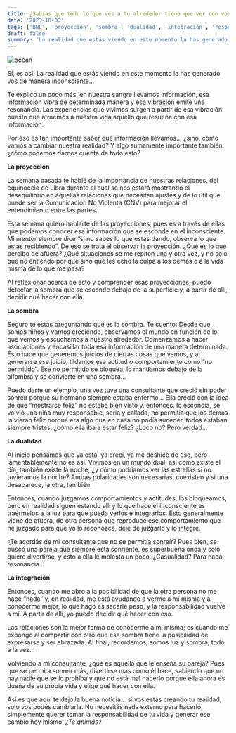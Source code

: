 ```yaml
---
title: ¿Sabías que todo lo que ves a tu alrededor tiene que ver con vos?
date: '2023-10-03'
tags: ['BNE', 'proyección', 'sombra', 'dualidad', 'integración', 'resonancia']
draft: false
summary: 'La realidad que estás viendo en este momento la has generado vos de manera inconsciente…'
---
```



<Image alt="ocean" src="/static/images/Blog/Tiempo consciente/proyeccion.JPG" width={750} height={450} />



Sí, es así. La realidad que estás viendo en este momento la has generado vos de manera inconsciente…

Te explico un poco más, en nuestra sangre llevamos información, esa información vibra de determinada manera y esa vibración emite una resonancia. Las experiencias que vivimos surgen a partir de esa vibración puesto que atraemos a nuestra vida aquello que resuena con esa información. 

Por eso es tan importante saber qué información llevamos… ¿sino, cómo vamos a cambiar nuestra realidad? Y algo sumamente importante también: ¿cómo podemos darnos cuenta de todo esto?

**La proyección**

La semana pasada te hablé de la importancia de nuestras relaciones, del equinoccio de Libra durante el cual se nos estará mostrando el desequilibrio en aquellas relaciones que necesiten ajustes y de lo útil que puede ser la Comunicación No Violenta (CNV) para mejorar el entendimiento entre las partes.

Esta semana quiero hablarte de las proyecciones, pues es a través de ellas que podemos conocer esa información que se esconde en el inconsciente. Mi mentor siempre dice “si no sabes lo que estás dando, observa lo que estás recibiendo”. De eso se trata el observar la proyección. ¿Qué es lo que percibo de afuera? ¿Qué situaciones se me repiten una y otra vez, y no solo que no entiendo por qué sino que les echo la culpa a los demás o a la vida misma de lo que me pasa?

Al reflexionar acerca de esto y comprender esas proyecciones, puedo detectar la sombra que se esconde debajo de la superficie y, a partir de allí, decidir qué hacer con ella.

**La sombra**

Seguro te estás preguntando qué es la sombra. Te cuento: Desde que somos niños y vamos creciendo, observamos el mundo en función de lo que vemos y escuchamos a nuestro alrededor. Comenzamos a hacer asociaciones y encasillar toda esa información de una manera determinada. Esto hace que generemos juicios de ciertas cosas que vemos, y al generarse ese juicio, tildamos esa actitud o comportamiento como “no permitido”. Ese no permitido se bloquea, lo mandamos debajo de la alfombra y se convierte en una sombra…

Puedo darte un ejemplo, una vez tuve una consultante que creció sin poder sonreír porque su hermano siempre estaba enfermo… Ella creció con la idea de que “mostrarse feliz” no estaba bien visto y, entonces, lo escondía, se volvió una niña muy responsable, seria y callada, no permitía que los demás la vieran feliz porque era algo que en casa no podía suceder, todos estaban siempre tristes, ¿cómo ella iba a estar feliz? ¿Loco no? Pero verdad…

**La dualidad**

Al inicio pensamos que ya está, ya crecí, ya me deshice de eso, pero lamentablemente no es así. Vivimos en un mundo dual, así como existe el día, también existe la noche, ¿y cómo podríamos ver las estrellas si no tuviéramos la noche? Ambas polaridades son necesarias, coexisten y si una desaparece, la otra, también.

Entonces, cuando juzgamos comportamientos y actitudes, los bloqueamos, pero en realidad siguen estando allí y lo que hace el inconsciente es traérmelos a la luz para que pueda verlos e integrarlos. Esto generalmente viene de afuera, de otra persona que reproduce ese comportamiento que he juzgado para que yo lo reconozca, deje de juzgarlo y lo integre.

¿Te acordás de mi consultante que no se permitía sonreír? Pues bien, se buscó una pareja que siempre está sonriente, es superbuena onda y solo quiere divertirse, y esto a ella le molesta un poco. ¿Casualidad? Para nada, resonancia…

**La integración**

Entonces, cuando me abro a la posibilidad de que la otra persona no me hace “nada” y, en realidad, me está ayudando a verme a mí misma y a conocerme mejor, lo que hago es sacarle peso, y la responsabilidad vuelve a mí. A partir de allí, yo puedo decidir qué hacer con eso.

Las relaciones son la mejor forma de conocerme a mí misma; es cuando me expongo al compartir con otro que esa sombra tiene la posibilidad de expresarse y ser abrazada. Al final, recordemos, somos luz y sombra, todo a la vez…

Volviendo a mi consultante, ¿qué es aquello que le enseña su pareja? Pues que se permita sonreír más, divertirse más como él hace, sabiendo que no hay nadie que se lo prohíba y que no está mal hacerlo porque ella ahora es dueña de su propia vida y elige qué hacer con ella.

Así es que aquí te dejo la buena noticia… si vos estás creando tu realidad, solo vos podés cambiarla. No necesitás nada externo para hacerlo, simplemente querer tomar la responsabilidad de tu vida y generar ese cambio hoy mismo. *¿Te animás?*
